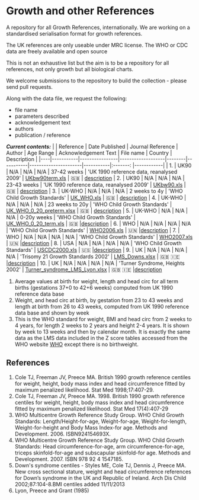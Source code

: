 # Growth and other References

A repository for all Growth References, internationally. We are working on a standardised serialisation format for growth references.

The UK references are only useable under MRC license.
The WHO or CDC data are freely available and open source

This is not an exhaustive list but the aim is to be a repository for all references, not only growth but all biological charts.

We welcome submissions to the repository to build the collection - please send pull requests.

Along with the data file, we request the following:

- file name
- parameters described
- acknowledgement text
- authors
- publication / reference

***Current contents:***
|    | Reference | Date Published | Journal Reference | Author | Age Range | Acknowledgement Text | File name | Country | Description |
|----|-----------|----------------|-------------------|--------|-----------|----------------------|-----------|:-------: |------------|
| 1. | UK90 | N/A | N/A | N/A | 37-42 weeks | 'UK 1990 reference data, reanalysed 2009' | [UKbw90term.xls](https://github.com/rcpch/growth-references/blob/main/UK_references/growth/UK90bwterm.xls) | :gb: | [description](#1)
| 2. | UK90 | N/A | N/A | N/A | 23-43 weeks | 'UK 1990 reference data, reanalysed 2009' | [UKbw90.xls](https://github.com/rcpch/growth-references/blob/main/UK_references/growth/UK90bw.xls) | :gb: | [description](#2)
| 3. | UK-WHO | N/A | N/A | N/A | 2 weeks to 4y | 'WHO Child Growth Standards' | [UK_WHO.xls](https://github.com/rcpch/growth-references/blob/main/UK_references/growth/UK_WHO.xls) | :gb: | [description](#3)
| 4. | UK-WHO | N/A | N/A | N/A | 23 weeks to 20y | 'WHO Child Growth Standards' | [UK_WHO_0_20_preterm.xlsx](https://github.com/rcpch/growth-references/blob/main/UK_references/growth/UK_WHO_0_20_preterm.xlsx) |  :gb: | [description](#4)
| 5. | UK-WHO | N/A | N/A | N/A | 0-20y weeks | 'WHO Child Growth Standards' | [UK_WHO_0_20_term.xls](https://github.com/rcpch/growth-references/blob/main/UK_references/growth/UK_WHO_term.xls) | :gb: |[description](#5)
| 6. | WHO | N/A | N/A | N/A | N/A | 'WHO Child Growth Standards' | [WHO2006.xls](https://github.com/rcpch/growth-references/blob/main/WHO_references/WHO2006.xls) | :united_nations: |[description](#6)
| 7. | WHO | N/A | N/A | N/A | N/A | 'WHO Child Growth Standards' | [WHO2007.xls](https://github.com/rcpch/growth-references/blob/main/WHO_references/WHO2007.xls) | :united_nations: |[description](#7)
| 8. | USA | N/A | N/A | N/A | N/A | 'WHO Child Growth Standards' | [USCDC2000.xls](https://github.com/rcpch/growth-references/blob/main/USA_references/USCDC2000.xls) | :us: |[description](#8)
| 9. | UK | N/A | N/A | N/A | N/A | 'Trisomy 21 Growth Standards 2002' | [LMS_Downs.xlsx](https://github.com/rcpch/growth-references/tree/main/UK_references/growth/specialist_references/LMS_Downs.xlsx) | :uk: :ireland: |[description](#9)
| 10. | UK | N/A | N/A | N/A | N/A | 'Turner Syndrome, Heights 2002' | [Turner_syndrome_LMS_Lyon.xlsx](https://github.com/rcpch/growth-references/blob/main/UK_references/growth/specialist_references/Turner_syndrome_LMS_Lyon.xlsx) | :uk: :ireland: |[description](#10)



1. Average values at birth for weight, length and head circ for all term births (gestations 37+0 to 42+6 weeks) computed from UK 1990 reference data base
2. Weight, and head circ at birth, by gestation from 23 to 43 weeks and length at birth from 26 to 43 weeks, computed from UK 1990 reference data base and shown by week
3. This is the WHO standard for weight, BMI and head circ from 2 weeks to 4 years, for length 2 weeks to 2 years and height 2-4 years. It is shown by week to 13 weeks and then by calendar month. It is exactly the same data as the LMS data included in the Z score tables accessed from the WHO website [WHO](http://www.who.int/childgrowth/standards) except there is no birthweight.

## References ##

1. Cole TJ, Freeman JV, Preece MA. British 1990 growth reference centiles for weight, height, body mass           index and head circumference fitted by maximum penalized likelihood. Stat Med 1998;17:407-29.
2. Cole TJ, Freeman JV, Preece MA. 1998. British 1990 growth reference centiles for weight, height, body mass index and head circumference fitted by maximum penalized likelihood. Stat Med 17(4):407-29
3. WHO Multicentre Growth Reference Study Group. WHO Child Growth Standards: Length/Height-for-age, Weight-for-age, Weight-for-length, Weight-for-height and Body Mass Index-for age. Methods and Development. 2006. ISBN924154693X.
4. WHO Multicentre Growth Reference Study Group. WHO Child Growth Standards: Head circumference-for-age, arm circumference-for-age, triceps skinfold-for-age and subscapular skinfold-for age. Methods and Development. 2007. ISBN 978 92 4 1547185.
9. Down's syndrome centiles - Styles ME, Cole TJ, Dennis J, Preece MA. New cross sectional stature, weight and head circumference references for Down’s syndrome in the UK and Republic of Ireland. Arch Dis Child 2002;87:104-8.BMI centiles added 11/11/2013
10. Lyon, Preece and Grant (1985)
